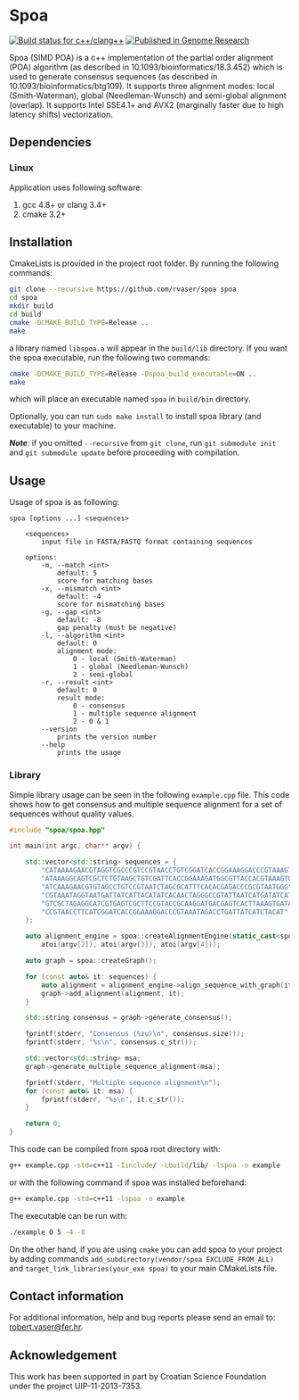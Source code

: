 # Spoa

[![Build status for c++/clang++](https://travis-ci.org/rvaser/spoa.svg?branch=master)](https://travis-ci.org/rvaser/spoa)
[![Published in Genome Research](https://img.shields.io/badge/published%20in-Genome%20Research-blue.svg)](https://doi.org/10.1101/gr.214270.116)

Spoa (SIMD POA) is a c++ implementation of the partial order alignment (POA) algorithm (as described in 10.1093/bioinformatics/18.3.452) which is used to generate consensus sequences (as described in 10.1093/bioinformatics/btg109). It supports three alignment modes: local (Smith-Waterman), global (Needleman-Wunsch) and semi-global alignment (overlap). It supports Intel SSE4.1+ and AVX2 (marginally faster due to high latency shifts) vectorization.

## Dependencies

### Linux

Application uses following software:

1. gcc 4.8+ or clang 3.4+
2. cmake 3.2+

## Installation

CmakeLists is provided in the project root folder. By running the following commands:

```bash
git clone --recursive https://github.com/rvaser/spoa spoa
cd spoa
mkdir build
cd build
cmake -DCMAKE_BUILD_TYPE=Release ..
make
```
a library named `libspoa.a` will appear in the `build/lib` directory. If you want the spoa executable, run the following two commands:

```bash
cmake -DCMAKE_BUILD_TYPE=Release -Dspoa_build_executable=ON ..
make
```
which will place an executable named `spoa` in `build/bin` directory.

Optionally, you can run `sudo make install` to install spoa library (and executable) to your machine.

***Note***: if you omitted `--recursive` from `git clone`, run `git submodule init` and `git submodule update` before proceeding with compilation.

## Usage

Usage of spoa is as following:

    spoa [options ...] <sequences>

        <sequences>
            input file in FASTA/FASTQ format containing sequences

        options:
            -m, --match <int>
                default: 5
                score for matching bases
            -x, --mismatch <int>
                default: -4
                score for mismatching bases
            -g, --gap <int>
                default: -8
                gap penalty (must be negative)
            -l, --algorithm <int>
                default: 0
                alignment mode:
                    0 - local (Smith-Waterman)
                    1 - global (Needleman-Wunsch)
                    2 - semi-global
            -r, --result <int>
                default: 0
                result mode:
                    0 - consensus
                    1 - multiple sequence alignment
                    2 - 0 & 1
            --version
                prints the version number
            --help
                prints the usage

### Library

Simple library usage can be seen in the following `example.cpp` file. This code shows how to get consensus and multiple sequence alignment for a set of sequences without quality values.

```cpp
#include "spoa/spoa.hpp"

int main(int argc, char** argv) {

    std::vector<std::string> sequences = {
        "CATAAAAGAACGTAGGTCGCCCGTCCGTAACCTGTCGGATCACCGGAAAGGACCCGTAAAGTGATAATGAT",
        "ATAAAGGCAGTCGCTCTGTAAGCTGTCGATTCACCGGAAAGATGGCGTTACCACGTAAAGTGATAATGATTAT",
        "ATCAAAGAACGTGTAGCCTGTCCGTAATCTAGCGCATTTCACACGAGACCCGCGTAATGGG",
        "CGTAAATAGGTAATGATTATCATTACATATCACAACTAGGGCCGTATTAATCATGATATCATCA",
        "GTCGCTAGAGGCATCGTGAGTCGCTTCCGTACCGCAAGGATGACGAGTCACTTAAAGTGATAAT",
        "CCGTAACCTTCATCGGATCACCGGAAAGGACCCGTAAATAGACCTGATTATCATCTACAT"
    };

    auto alignment_engine = spoa::createAlignmentEngine(static_cast<spoa::AlignmentType>(atoi(argv[1])),
        atoi(argv[2]), atoi(argv[3]), atoi(argv[4]));

    auto graph = spoa::createGraph();

    for (const auto& it: sequences) {
        auto alignment = alignment_engine->align_sequence_with_graph(it, graph);
        graph->add_alignment(alignment, it);
    }

    std::string consensus = graph->generate_consensus();

    fprintf(stderr, "Consensus (%zu)\n", consensus.size());
    fprintf(stderr, "%s\n", consensus.c_str());

    std::vector<std::string> msa;
    graph->generate_multiple_sequence_alignment(msa);

    fprintf(stderr, "Multiple sequence alignment\n");
    for (const auto& it: msa) {
        fprintf(stderr, "%s\n", it.c_str());
    }

    return 0;
}
```

This code can be compiled from spoa root directory with:
```bash
g++ example.cpp -std=c++11 -Iinclude/ -Lbuild/lib/ -lspoa -o example
```
or with the following command if spoa was installed beforehand:
```bash
g++ example.cpp -std=c++11 -lspoa -o example
```

The executable can be run with:
```bash
./example 0 5 -4 -8
```

On the other hand, if you are using `cmake` you can add spoa to your project by adding commands `add_subdirectory(vendor/spoa EXCLUDE_FROM_ALL)` and `target_link_libraries(your_exe spoa)` to your main CMakeLists file.

## Contact information

For additional information, help and bug reports please send an email to: robert.vaser@fer.hr.

## Acknowledgement

This work has been supported in part by Croatian Science Foundation under the project UIP-11-2013-7353.

